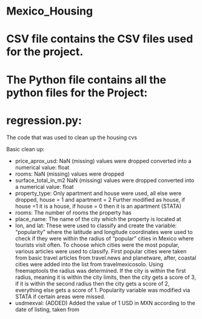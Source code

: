 # Mexico_Housing

# CSV file contains the CSV files used for the project.

# The Python file contains all the python files for the Project:

# regression.py: 
The code that was used to clean up the housing cvs 

Basic clean up: 
- price_aprox_usd: 
NaN (missing) values were dropped 
converted into a numerical value: float 
- rooms: 
NaN (missing) values were dropped 
- surface_total_in_m2
NaN (missing) values were dropped 
converted into a numerical value: float 
- property_type:
Only apartment and house were used, all else were dropped, house = 1 and apartment = 2
Further modified as house, if house =1 it is a house, if house = 0 then it is an apartment (STATA) 
- rooms:
The number of rooms the property has 
- place_name:
The name of the city which the property is located at 
- lon, and lat:
These were used to classify and create the variable: “popularity” where the latitude and longitude coordinates were used to check if they were within the radius of “popular” cities in Mexico where tourists visit often.
To choose which cities were the most popular, various articles were used to classify. First popular cities were taken from basic travel articles from travel.news and planetware, after, coastal cities were added into the list from travelmexicosolo. Using freemaptools the radius was determined. If the city is within the first radius, meaning it is within the city limits, then the city gets a score of 3, if it is within the second radius then the city gets a score of 2, everything else gets a score of 1. 
Popularity variable was modified via STATA if certain areas were missed. 
- usdmexval: (ADDED) 
Added the value of 1 USD in MXN according to the date of listing, taken from 

